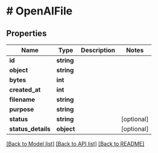# # OpenAIFile

## Properties

Name | Type | Description | Notes
------------ | ------------- | ------------- | -------------
**id** | **string** |  |
**object** | **string** |  |
**bytes** | **int** |  |
**created_at** | **int** |  |
**filename** | **string** |  |
**purpose** | **string** |  |
**status** | **string** |  | [optional]
**status_details** | **object** |  | [optional]

[[Back to Model list]](../../README.md#models) [[Back to API list]](../../README.md#endpoints) [[Back to README]](../../README.md)
